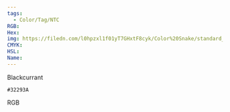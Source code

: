 ```yaml
---
tags:
  - Color/Tag/NTC
RGB:
Hex:
img: https://filedn.com/l0hpzxl1f01yT7GHxtF8cyk/Color%20Snake/standard_csv_to_svg//32293A.svg
CMYK:
HSL:
Name:
---
```

Blackcurrant
```palette
#32293A
```
RGB
